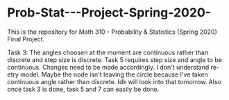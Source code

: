 # Prob-Stat---Project-Spring-2020-
This is the repository for Math 310 - Probability &amp; Statistics (Spring 2020) Final Project.

Task 3:
The angles choosen at the moment are continuous rather than discrete and step size is discrete. Task 5 requires step size and angle to be continuous. Changes need to be made accordingly.
I don't understand re-etry model. Maybe the node isn't leaving the circle because I've taken continuous angle rather than discrete. Idk will look into that tomorrow.
Also once task 3 is done, task 5 and 7 can easily be done.
